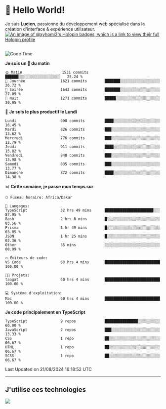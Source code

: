 # 👋 Hello World!

Je suis **Lucien**, passionné du développement web spécialisé dans la création d'interface & expérience utilisateur.
[![An image of @xyhomi3's Holopin badges, which is a link to view their full Holopin profile](https://holopin.me/xyhomi3)](https://holopin.io/@xyhomi3)

##

<!--START_SECTION:waka-->
![Code Time](http://img.shields.io/badge/Code%20Time-1%2C847%20hrs%2026%20mins-blue)

**Je suis un 🐤 du matin** 

```text
🌞 Matin                  1531 commits        ██████░░░░░░░░░░░░░░░░░░░   25.24 % 
🌆 Journée                1621 commits        ███████░░░░░░░░░░░░░░░░░░   26.72 % 
🌃 Soirée                 1643 commits        ███████░░░░░░░░░░░░░░░░░░   27.09 % 
🌙 Nuit                   1271 commits        █████░░░░░░░░░░░░░░░░░░░░   20.95 % 
```
📅 **Je suis le plus productif le Lundi** 

```text
Lundi                    998 commits         ████░░░░░░░░░░░░░░░░░░░░░   16.45 % 
Mardi                    826 commits         ███░░░░░░░░░░░░░░░░░░░░░░   13.62 % 
Mercredi                 776 commits         ███░░░░░░░░░░░░░░░░░░░░░░   12.79 % 
Jeudi                    911 commits         ████░░░░░░░░░░░░░░░░░░░░░   15.02 % 
Vendredi                 848 commits         ███░░░░░░░░░░░░░░░░░░░░░░   13.98 % 
Samedi                   835 commits         ███░░░░░░░░░░░░░░░░░░░░░░   13.77 % 
Dimanche                 872 commits         ████░░░░░░░░░░░░░░░░░░░░░   14.38 % 
```


📊 **Cette semaine, je passe mon temps sur** 

```text
🕑︎ Fuseau horaire: Africa/Dakar

💬 Langages: 
TypeScript               52 hrs 49 mins      ██████████████████████░░░   87.95 % 
Bash                     2 hrs 8 mins        █░░░░░░░░░░░░░░░░░░░░░░░░   03.56 % 
Prisma                   1 hr 49 mins        █░░░░░░░░░░░░░░░░░░░░░░░░   03.05 % 
JSON                     1 hr 25 mins        █░░░░░░░░░░░░░░░░░░░░░░░░   02.36 % 
Other                    35 mins             ░░░░░░░░░░░░░░░░░░░░░░░░░   00.99 % 

🔥 Éditeurs de code: 
VS Code                  60 hrs 4 mins       █████████████████████████   100.00 % 

🐱‍💻 Projets: 
taagat                   60 hrs 4 mins       █████████████████████████   100.00 % 

💻 Système d'exploitation: 
Mac                      60 hrs 4 mins       █████████████████████████   100.00 % 
```

**Je code principalement en TypeScript** 

```text
TypeScript               9 repos             ███████████████░░░░░░░░░░   60.00 % 
JavaScript               2 repos             ███░░░░░░░░░░░░░░░░░░░░░░   13.33 % 
CSS                      1 repo              ██░░░░░░░░░░░░░░░░░░░░░░░   06.67 % 
HTML                     1 repo              ██░░░░░░░░░░░░░░░░░░░░░░░   06.67 % 
SCSS                     1 repo              ██░░░░░░░░░░░░░░░░░░░░░░░   06.67 % 
```




 Last Updated on 21/08/2024 16:18:52 UTC
<!--END_SECTION:waka-->
---

## J'utilise ces technologies

<p align="left">
  <a href="https://skillicons.dev">
    <img src="https://skillicons.dev/icons?i=ts,js,md,scss,tailwind,react,docker,express,astro,vite,nextjs,vercel,figma,ableton" />
  </a>
</p>

